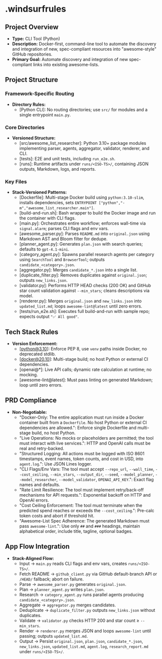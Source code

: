 # .windsurfrules

## Project Overview
- **Type:** CLI Tool (Python)
- **Description:** Docker-first, command-line tool to automate the discovery and integration of new, spec-compliant resources into "awesome-style" GitHub repositories.
- **Primary Goal:** Automate discovery and integration of new spec-compliant links into existing awesome-lists.

## Project Structure
### Framework-Specific Routing
- **Directory Rules:**
  - [Python CLI]: No routing directories; use `src/` for modules and a single entrypoint `main.py`.

### Core Directories
- **Versioned Structure:**
  - [src/awesome_list_researcher]: Python 3.10+ package modules implementing parser, agents, aggregator, validator, renderer, and CLI.
  - [tests]: E2E and unit tests, including `run_e2e.sh`.
  - [runs]: Runtime artifacts under `runs/<ISO-TS>/`, containing JSON outputs, Markdown, logs, and reports.

### Key Files
- **Stack-Versioned Patterns:**
  - [Dockerfile]: Multi-stage Docker build using `python:3.10-slim`, installs dependencies, sets `ENTRYPOINT ["python","-m","awesome_list_researcher.main"]`.
  - [build-and-run.sh]: Bash wrapper to build the Docker image and run the container with CLI flags.
  - [main.py]: Orchestrates entire workflow; enforces wall-time via `signal.alarm`; parses CLI flags and env vars.
  - [awesome_parser.py]: Parses `README.md` into `original.json` using Markdown AST and Bloom filter for dedupe.
  - [planner_agent.py]: Generates `plan.json` with search queries; defaults to `gpt-4.1-mini`.
  - [category_agent.py]: Spawns parallel research agents per category using `SearchTool` and `BrowserTool`; outputs `candidate_<category>.json`.
  - [aggregator.py]: Merges `candidate_*.json` into a single list.
  - [duplicate_filter.py]: Removes duplicates against `original.json`; outputs `new_links.json`.
  - [validator.py]: Performs HTTP HEAD checks (200 OK) and GitHub star count validation against `--min_stars`; cleans descriptions via model.
  - [renderer.py]: Merges `original.json` and `new_links.json` into `updated_list.md`; loops `awesome-lint@latest` until zero errors.
  - [tests/run_e2e.sh]: Executes full build-and-run with sample repo; expects output `"✅ All good"`.

## Tech Stack Rules
- **Version Enforcement:**
  - [python@3.10]: Enforce PEP 8, use `venv` paths inside Docker, no deprecated stdlib.
  - [docker@20.10]: Multi-stage build; no host Python or external CI dependencies.
  - [openai@*]: Live API calls; dynamic rate calculation at runtime; no mocking.
  - [awesome-lint@latest]: Must pass linting on generated Markdown; loop until zero errors.

## PRD Compliance
- **Non-Negotiable:**
  - "Docker-Only: The entire application must run inside a Docker container built from a `Dockerfile`. No host Python or external CI dependencies are allowed.": Enforce single Dockerfile and multi-stage build, no host Python.
  - "Live Operations: No mocks or placeholders are permitted; the tool must interact with live services.": HTTP and OpenAI calls must be real and retry-backed.
  - "Structured Logging: All actions must be logged with ISO 8601 timestamps, event names, token counts, and cost in USD, into `agent.log`.": Use JSON Lines logger.
  - "CLI Flags/Env Vars: The tool must accept `--repo_url`, `--wall_time`, `--cost_ceiling`, `--min_stars`, `--output_dir`, `--seed`, `--model_planner`, `--model_researcher`, `--model_validator`, `OPENAI_API_KEY`.": Exact flag names and defaults.
  - "Rate Limit Resilience: The tool must implement retry/back-off mechanisms for API requests.": Exponential backoff on HTTP and OpenAI errors.
  - "Cost Ceiling Enforcement: The tool must terminate when the predicted spend reaches or exceeds the `--cost_ceiling`.": Pre-calc token costs and abort if threshold hit.
  - "Awesome-List Spec Adherence: The generated Markdown must pass `awesome-lint`.": Use only `##` and `###` headings, maintain alphabetical order, include title, tagline, optional badges.

## App Flow Integration
- **Stack-Aligned Flow:**
  - Input → `main.py` reads CLI flags and env vars, creates `runs/<ISO-TS>/`.
  - Fetch README → `github_client.py` via GitHub default-branch API or `/HEAD/` fallback; abort on failure.
  - Parse → `awesome_parser.py` generates `original.json`.
  - Plan → `planner_agent.py` writes `plan.json`.
  - Research → `category_agent.py` runs parallel agents producing `candidate_<category>.json`.
  - Aggregate → `aggregator.py` merges candidates.
  - Deduplicate → `duplicate_filter.py` outputs `new_links.json` without duplicates.
  - Validate → `validator.py` checks HTTP 200 and star count ≥ `--min_stars`.
  - Render → `renderer.py` merges JSON and loops `awesome-lint` until passing; outputs `updated_list.md`.
  - Output → Persist `original.json`, `plan.json`, `candidate_*.json`, `new_links.json`, `updated_list.md`, `agent.log`, `research_report.md` under `runs/<ISO-TS>/`.
